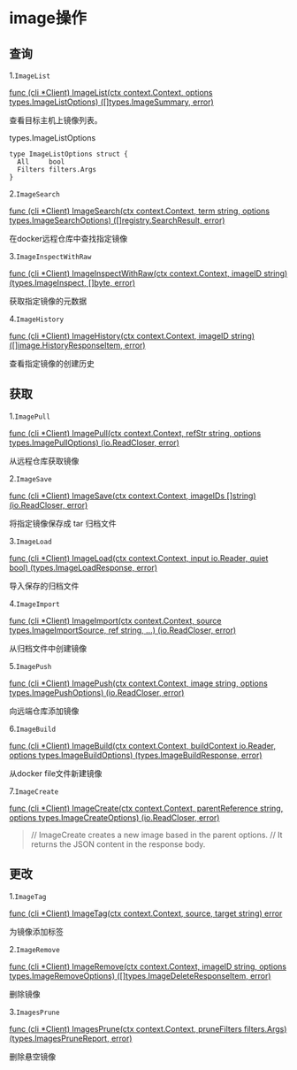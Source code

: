 # image操作

## 查询

1.`ImageList`

[func (cli \*Client) ImageList(ctx context.Context, options types.ImageListOptions) (\[\]types.ImageSummary, error)](https://pkg.go.dev/github.com/docker/docker/client#Client.ImageList "func (cli *Client) ImageList(ctx context.Context, options types.ImageListOptions) (\[]types.ImageSummary, error)")

查看目标主机上镜像列表。

types.ImageListOptions

```vim&#x20;script
type ImageListOptions struct {
  All     bool
  Filters filters.Args
}
```

2.`ImageSearch`

[func (cli \*Client) ImageSearch(ctx context.Context, term string, options types.ImageSearchOptions) (\[\]registry.SearchResult, error)](https://pkg.go.dev/github.com/docker/docker/client#Client.ImageSearch "func (cli *Client) ImageSearch(ctx context.Context, term string, options types.ImageSearchOptions) (\[]registry.SearchResult, error)")

在docker远程仓库中查找指定镜像

3.`ImageInspectWithRaw`

[func (cli \*Client) ImageInspectWithRaw(ctx context.Context, imageID string) (types.ImageInspect, \[\]byte, error)](https://pkg.go.dev/github.com/docker/docker/client#Client.ImageInspectWithRaw "func (cli *Client) ImageInspectWithRaw(ctx context.Context, imageID string) (types.ImageInspect, \[]byte, error)")

获取指定镜像的元数据

4.`ImageHistory`

[func (cli \*Client) ImageHistory(ctx context.Context, imageID string) (\[\]image.HistoryResponseItem, error)](https://pkg.go.dev/github.com/docker/docker/client#Client.ImageHistory "func (cli *Client) ImageHistory(ctx context.Context, imageID string) (\[]image.HistoryResponseItem, error)")

查看指定镜像的创建历史

## 获取

1.`ImagePull`

[func (cli \*Client) ImagePull(ctx context.Context, refStr string, options types.ImagePullOptions) (io.ReadCloser, error)](https://pkg.go.dev/github.com/docker/docker/client#Client.ImagePull "func (cli *Client) ImagePull(ctx context.Context, refStr string, options types.ImagePullOptions) (io.ReadCloser, error)")

从远程仓库获取镜像

2.`ImageSave`

[func (cli \*Client) ImageSave(ctx context.Context, imageIDs \[\]string) (io.ReadCloser, error)](https://pkg.go.dev/github.com/docker/docker/client#Client.ImageSave "func (cli *Client) ImageSave(ctx context.Context, imageIDs \[]string) (io.ReadCloser, error)")

将指定镜像保存成 tar 归档文件

3.`ImageLoad`

[func (cli \*Client) ImageLoad(ctx context.Context, input io.Reader, quiet bool) (types.ImageLoadResponse, error)](https://pkg.go.dev/github.com/docker/docker/client#Client.ImageLoad "func (cli *Client) ImageLoad(ctx context.Context, input io.Reader, quiet bool) (types.ImageLoadResponse, error)")

导入保存的归档文件

4.`ImageImport`

[func (cli \*Client) ImageImport(ctx context.Context, source types.ImageImportSource, ref string, ...) (io.ReadCloser, error)](https://pkg.go.dev/github.com/docker/docker/client#Client.ImageImport "func (cli *Client) ImageImport(ctx context.Context, source types.ImageImportSource, ref string, ...) (io.ReadCloser, error)")

从归档文件中创建镜像

5.`ImagePush`

[func (cli \*Client) ImagePush(ctx context.Context, image string, options types.ImagePushOptions) (io.ReadCloser, error)](https://pkg.go.dev/github.com/docker/docker/client#Client.ImagePush "func (cli *Client) ImagePush(ctx context.Context, image string, options types.ImagePushOptions) (io.ReadCloser, error)")

向远端仓库添加镜像

6.`ImageBuild`

[func (cli \*Client) ImageBuild(ctx context.Context, buildContext io.Reader, options types.ImageBuildOptions) (types.ImageBuildResponse, error)](https://pkg.go.dev/github.com/docker/docker/client#Client.ImageBuild "func (cli *Client) ImageBuild(ctx context.Context, buildContext io.Reader, options types.ImageBuildOptions) (types.ImageBuildResponse, error)")

从docker file文件新建镜像

7.`ImageCreate`

[func (cli \*Client) ImageCreate(ctx context.Context, parentReference string, options types.ImageCreateOptions) (io.ReadCloser, error)](https://pkg.go.dev/github.com/docker/docker/client#Client.ImageCreate "func (cli *Client) ImageCreate(ctx context.Context, parentReference string, options types.ImageCreateOptions) (io.ReadCloser, error)")

> // ImageCreate creates a new image based in the parent options.
> // It returns the JSON content in the response body.

## 更改

1.`ImageTag`

[func (cli \*Client) ImageTag(ctx context.Context, source, target string) error](https://pkg.go.dev/github.com/docker/docker/client#Client.ImageTag "func (cli *Client) ImageTag(ctx context.Context, source, target string) error")

为镜像添加标签

2.`ImageRemove`

[func (cli \*Client) ImageRemove(ctx context.Context, imageID string, options types.ImageRemoveOptions) (\[\]types.ImageDeleteResponseItem, error)](https://pkg.go.dev/github.com/docker/docker/client#Client.ImageRemove "func (cli *Client) ImageRemove(ctx context.Context, imageID string, options types.ImageRemoveOptions) (\[]types.ImageDeleteResponseItem, error)")

删除镜像

3.`ImagesPrune`

[func (cli \*Client) ImagesPrune(ctx context.Context, pruneFilters filters.Args) (types.ImagesPruneReport, error)](https://pkg.go.dev/github.com/docker/docker/client#Client.ImagesPrune "func (cli *Client) ImagesPrune(ctx context.Context, pruneFilters filters.Args) (types.ImagesPruneReport, error)")

删除悬空镜像
